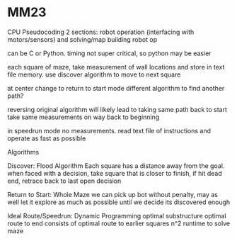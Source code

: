 # MM23
CPU Pseudocoding
2 sections: robot operation (interfacing with motors/sensors) and solving/map building
robot op

can be C or Python. timing not super critical, so python may be easier

each square of maze, take measurement of wall locations and store in text file memory. use discover algorithm to move to next square

at center change to return to start mode
different algorithm to find another path?

reversing original algorithm will likely lead to taking same path back to start
take same measurements on way back to beginning

in speedrun mode
no measurements. read text file of instructions and operate as fast as possible

Algorithms

Discover: Flood Algorithm
Each square has a distance away from the goal. when faced with a decision, take square that is closer to finish, if hit dead end, retrace back to last open decision

Return to Start: Whole Maze
we can pick up bot without penalty, may as well let it explore as much as possible until we decide its discovered enough

Ideal Route/Speedrun: Dynamic Programming
optimal substructure
optimal route to end consists of optimal route to earlier squares
n^2 runtime to solve maze
